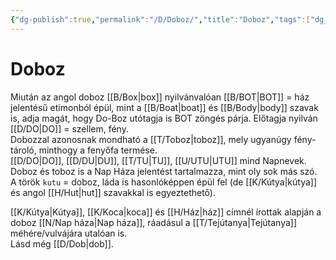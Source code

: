 ```yaml
---
{"dg-publish":true,"permalink":"/D/Doboz/","title":"Doboz","tags":["dg_uploaded"],"created":"2023-11-02T02:58","updated":"2023-11-02T04:22"}
---
```



# Doboz

Miután az angol doboz [[B/Box\|box]] nyilvánvalóan [[B/BOT\|BOT]] = ház jelentésű etimonból épül, mint a [[B/Boat\|boat]] és [[B/Body\|body]] szavak is, adja magát, hogy Do-Boz utótagja is BOT zöngés párja. Előtagja nyilván [[D/DO\|DO]] = szellem, fény.  
Dobozzal azonosnak mondható a [[T/Toboz\|toboz]], mely ugyanúgy fény-tároló, minthogy a fenyőfa termése.  
[[D/DO\|DO]], [[D/DU\|DU]], [[T/TU\|TU]], [[U/UTU\|UTU]] mind Napnevek. Doboz és toboz is a Nap Háza jelentést tartalmazza, mint oly sok más szó.  
A török `kutu` = doboz, láda is hasonlóképpen épül fel (de [[K/Kútya\|kútya]] és angol [[H/Hut\|hut]] szavakkal is egyeztethető).  

[[K/Kútya\|Kútya]], [[K/Koca\|koca]] és [[H/Ház\|ház]] címnél írottak alapján a doboz [[N/Nap háza\|Nap háza]], ráadásul a [[T/Tejútanya\|Tejútanya]] méhére/vulvájára utalóan is.  
Lásd még [[D/Dob\|dob]].  